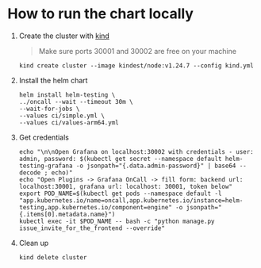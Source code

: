 # How to run the chart locally

1. Create the cluster with [kind](https://kind.sigs.k8s.io/docs/user/quick-start/#installation)
    > Make sure ports 30001 and 30002 are free on your machine
    ```
    kind create cluster --image kindest/node:v1.24.7 --config kind.yml
    ```

2. Install the helm chart
    ```
    helm install helm-testing \
    ../oncall --wait --timeout 30m \
    --wait-for-jobs \
    --values ci/simple.yml \
    --values ci/values-arm64.yml
    ```

3. Get credentials
    ```
    echo "\n\nOpen Grafana on localhost:30002 with credentials - user: admin, password: $(kubectl get secret --namespace default helm-testing-grafana -o jsonpath="{.data.admin-password}" | base64 --decode ; echo)"
    echo "Open Plugins -> Grafana OnCall -> fill form: backend url: localhost:30001, grafana url: localhost: 30001, token below"
    export POD_NAME=$(kubectl get pods --namespace default -l "app.kubernetes.io/name=oncall,app.kubernetes.io/instance=helm-testing,app.kubernetes.io/component=engine" -o jsonpath="{.items[0].metadata.name}")
    kubectl exec -it $POD_NAME -- bash -c "python manage.py issue_invite_for_the_frontend --override"
    ```

4. Clean up
    ```
    kind delete cluster
    ```